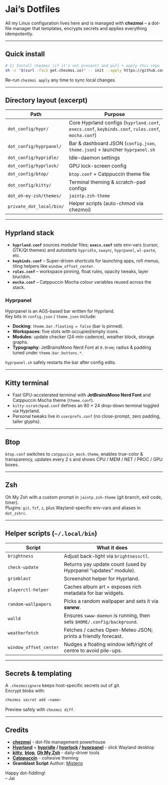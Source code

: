 # Jai’s Dotfiles

All my Linux configuration lives here and is managed with **chezmoi** – a dot-file manager that templates, encrypts secrets and applies everything idempotently.

---

## Quick install

```bash
# 1) Install chezmoi (if it's not present) and pull + apply this repo
sh -c "$(curl -fsLS get.chezmoi.io)" -- init --apply https://github.com/jaintp/dotfiles.git
```

Re-run `chezmoi apply` any time to sync local changes.

---

## Directory layout (excerpt)

| Path | Purpose |
|------|---------|
| `dot_config/hypr/`           | Core Hyprland configs (`hyprland.conf`, `execs.conf`, `keybinds.conf`, `rules.conf`, `mocha.conf`) |
| `dot_config/hyprpanel/`      | Bar & dashboard JSON (`config.json`, `theme.json`) + launcher `hyprpanel.sh` |
| `dot_config/hypridle/`       | Idle-daemon settings |
| `dot_config/hyprlock/`       | GPU lock-screen config |
| `dot_config/btop/`           | `btop.conf` + Catppuccin theme file |
| `dot_config/kitty/`          | Terminal theming & scratch-pad configs |
| `dot_oh-my-zsh/themes/`      | `jaintp.zsh-theme` |
| `private_dot_local/bin/`     | Helper scripts (auto-chmod via chezmoi) |

---

## Hyprland stack

* **`hyprland.conf`** sources modular files; **`execs.conf`** sets env-vars (cursor, GTK/Qt themes) and autostarts `hypridle`, `swaync`, `hyprpanel`, `wl-paste`, etc.  
* **`keybinds.conf`** – Super-driven shortcuts for launching apps, rofi menus, tiling helpers like `window_offset_center`.  
* **`rules.conf`** – workspace pinning, float rules, opacity tweaks, layer blur/dim.  
* **`mocha.conf`** – Catppuccin Mocha colour variables reused across the stack.  

### Hyprpanel

Hyprpanel is an AGS-based bar written for Hyprland.  
Key bits in `config.json` / `theme.json` include:

* **Docking**: `theme.bar.floating = false` (bar is pinned).  
* **Workspaces**: five slots with occupied/empty icons.  
* **Modules**: update checker (24-min cadence), weather block, storage graphs.  
* **Typography**: JetBrainsMono Nerd Font at `0.9rem`; radius & padding tuned under `theme.bar.buttons.*`.

`hyprpanel.sh` safely restarts the bar after config edits.

---

## Kitty terminal

* Fast GPU-accelerated terminal with **JetBrainsMono Nerd Font** and Catppuccin Mocha theme (`theme.conf`).  
* `kitty-scratchpad.conf` defines an 80 × 24 drop-down terminal toggled via Hyprland.  
* Personal tweaks live in `userprefs.conf` (no close-prompt, zero padding, taller glyphs).

---

## Btop

`btop.conf` switches to `catppuccin_moch.theme`, enables true-color & transparency, updates every 2 s and shows CPU / MEM / NET / PROC / GPU boxes.

---

## Zsh

Oh My Zsh with a custom prompt in `jaintp.zsh-theme` (git branch, exit code, timer).  
Plugins: `git`, `fzf`, `z`, plus Wayland-specific env-vars and aliases in `dot_zshrc`.

---

## Helper scripts (`~/.local/bin`)

| Script | What it does |
|--------|--------------|
| `brightness`          | Adjust back-light via `brightnessctl`. |
| `check-update`        | Returns yay update count (used by Hyprpanel “updates” module). |
| `grimblast`           | Screenshot helper for Hyprland. |
| `playerctl-helper`    | Caches album art + exposes rich metadata for bar widgets. |
| `random-wallpapers`   | Picks a random wallpaper and sets it via **swww**. |
| `walld`               | Ensures `swww-daemon` is running, then sets `$HOME/.config/background`. |
| `weatherfetch`        | Fetches / caches Open-Meteo JSON; prints a friendly forecast. |
| `window_offset_center`| Nudges a floating window left/right of centre to avoid pile-ups. |

---

## Secrets & templating

A `.chezmoiignore` keeps host-specific secrets out of git.  
Encrypt blobs with:

```bash
chezmoi secret add <name>
```

Preview safely with `chezmoi diff`.

---

## Credits

* [**chezmoi**](https://www.chezmoi.io/) - dot-file management powerhouse  
* [**Hyprland**](https://github.com/hyprwm/Hyprland/) + **[hypridle](https://github.com/hyprwm/hypridle) / [hyprlock](https://github.com/hyprwm/hyprlock) / [hyprpanel](https://hyprpanel.com/)** - slick Wayland desktop  
* [**kitty**](https://sw.kovidgoyal.net/kitty), [**btop**](https://github.com/aristocratos/btop), [**Oh My Zsh**](https://ohmyz.sh/) - daily-driver tools  
* [**Catppuccin**](https://catppuccin.com/) - cohesive theming
* **Gramblast Script** Author: [Misterio](https://github.com/misterio77)

Happy dot-fiddling!  
– Jai
